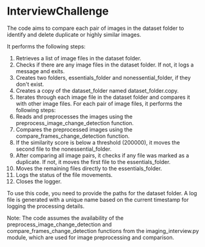 # InterviewChallenge

The code aims to compare each pair of images in the dataset folder to identify and delete duplicate or highly similar images. 

It performs the following steps:

1. Retrieves a list of image files in the dataset folder.
2. Checks if there are any image files in the dataset folder. If not, it logs a message and exits.
3. Creates two folders, essentials_folder and nonessential_folder, if they don't exist.
4. Creates a copy of the dataset_folder named dataset_folder.copy.
5. Iterates through each image file in the dataset folder and compares it with other image files.
For each pair of image files, it performs the following steps:
1. Reads and preprocesses the images using the preprocess_image_change_detection function.
2. Compares the preprocessed images using the compare_frames_change_detection function.
3. If the similarity score is below a threshold (200000), it moves the second file to the nonessential_folder.
4. After comparing all image pairs, it checks if any file was marked as a duplicate. If not, it moves the first file to the essentials_folder.
5. Moves the remaining files directly to the essentials_folder.
6. Logs the status of the file movements.
7. Closes the logger.
   
To use this code, you need to provide the paths for the dataset folder. A log file is generated with a unique name based on the current timestamp for logging the processing details.

Note: The code assumes the availability of the preprocess_image_change_detection and compare_frames_change_detection functions from the imaging_interview.py module, which are used for image preprocessing and comparison.

